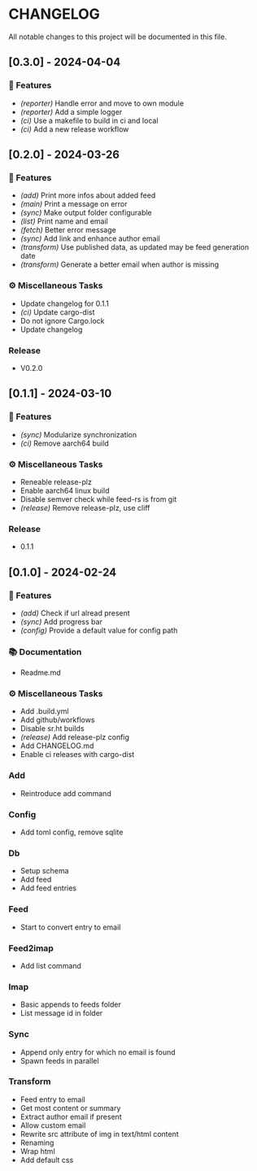# CHANGELOG

All notable changes to this project will be documented in this file.

## [0.3.0] - 2024-04-04

### 🚀 Features

- *(reporter)* Handle error and move to own module
- *(reporter)* Add a simple logger
- *(ci)* Use a makefile to build in ci and local
- *(ci)* Add a new release workflow

## [0.2.0] - 2024-03-26

### 🚀 Features

- *(add)* Print more infos about added feed
- *(main)* Print a message on error
- *(sync)* Make output folder configurable
- *(list)* Print name and email
- *(fetch)* Better error message
- *(sync)* Add link and enhance author email
- *(transform)* Use published data, as updated may be feed generation date
- *(transform)* Generate a better email when author is missing

### ⚙️ Miscellaneous Tasks

- Update changelog for 0.1.1
- *(ci)* Update cargo-dist
- Do not ignore Cargo.lock
- Update changelog

### Release

- V0.2.0

## [0.1.1] - 2024-03-10

### 🚀 Features

- *(sync)* Modularize synchronization
- *(ci)* Remove aarch64 build

### ⚙️ Miscellaneous Tasks

- Reneable release-plz
- Enable aarch64 linux build
- Disable semver check while feed-rs is from git
- *(release)* Remove release-plz, use cliff

### Release

- 0.1.1

## [0.1.0] - 2024-02-24

### 🚀 Features

- *(add)* Check if url alread present
- *(sync)* Add progress bar
- *(config)* Provide a default value for config path

### 📚 Documentation

- Readme.md

### ⚙️ Miscellaneous Tasks

- Add .build.yml
- Add github/workflows
- Disable sr.ht builds
- *(release)* Add release-plz config
- Add CHANGELOG.md
- Enable ci releases with cargo-dist

### Add

- Reintroduce add command

### Config

- Add toml config, remove sqlite

### Db

- Setup schema
- Add feed
- Add feed entries

### Feed

- Start to convert entry to email

### Feed2imap

- Add list command

### Imap

- Basic appends to feeds folder
- List message id in folder

### Sync

- Append only entry for which no email is found
- Spawn feeds in parallel

### Transform

- Feed entry to email
- Get most content or summary
- Extract author email if present
- Allow custom email
- Rewrite src attribute of img in text/html content
- Renaming
- Wrap html
- Add default css

<!-- generated by git-cliff -->
